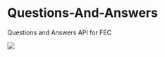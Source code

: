 # Questions-And-Answers
Questions and Answers API for FEC

<img src="https://i.imgur.com/xgAfit0.png">
